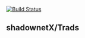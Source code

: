[![Build Status](https://travis-ci.org/shadownetX/Trads.svg?branch=master)](https://travis-ci.org/shadownetX/Trads)

## shadownetX/Trads
